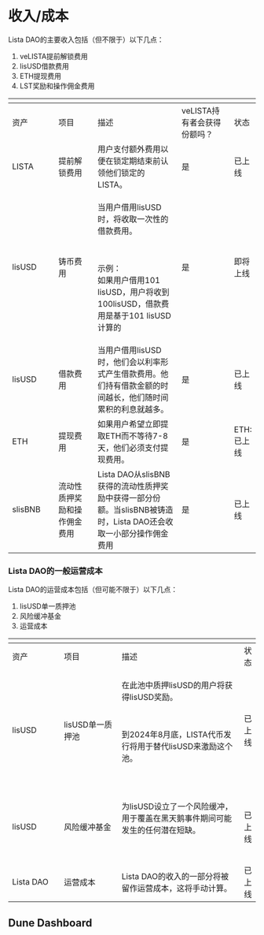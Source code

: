 # 收入/成本

Lista DAO的主要收入包括（但不限于）以下几点：

1. veLISTA提前解锁费用
2. lisUSD借款费用
3. ETH提现费用
4. LST奖励和操作佣金费用

<table data-header-hidden><thead><tr><th width="113"></th><th width="144"></th><th width="252"></th><th width="140"></th><th></th></tr></thead><tbody><tr><td>资产</td><td>项目</td><td>描述</td><td>veLISTA持有者会获得份额吗？</td><td>状态</td></tr><tr><td>LISTA</td><td>提前解锁费用</td><td>用户支付额外费用以便在锁定期结束前认领他们锁定的LISTA。</td><td>是</td><td>已上线</td></tr><tr><td>lisUSD</td><td>铸币费用</td><td><p>当用户借用lisUSD时，将收取一次性的借款费用。</p><p><br></p><p>示例：<br>如果用户借用101 lisUSD，用户将收到100lisUSD，借款费用是基于101 lisUSD计算的</p></td><td>是</td><td>即将上线</td></tr><tr><td>lisUSD</td><td>借款费用</td><td>当用户借用lisUSD时，他们会以利率形式产生借款费用。他们持有借款金额的时间越长，他们随时间累积的利息就越多。</td><td>是</td><td>已上线</td></tr><tr><td>ETH</td><td>提现费用</td><td>如果用户希望立即提取ETH而不等待7-8天，他们必须支付提现费用。</td><td>是</td><td>ETH: 已上线</td></tr><tr><td>slisBNB</td><td>流动性质押奖励和操作佣金费用</td><td>Lista DAO从slisBNB获得的流动性质押奖励中获得一部分份额。当slisBNB被铸造时，Lista DAO还会收取一小部分操作佣金费用</td><td>是</td><td>已上线</td></tr></tbody></table>

### Lista DAO的一般运营成本

Lista DAO的运营成本包括（但可能不限于）以下几点：

1. lisUSD单一质押池
2. 风险缓冲基金
3. 运营成本

<table data-header-hidden><thead><tr><th width="126"></th><th width="149"></th><th width="402"></th><th></th></tr></thead><tbody><tr><td>资产</td><td>项目</td><td>描述</td><td>状态</td></tr><tr><td>lisUSD</td><td>lisUSD单一质押池</td><td><p>在此池中质押lisUSD的用户将获得lisUSD奖励。</p><p><br></p><p>到2024年8月底，LISTA代币发行将用于替代lisUSD来激励这个池。</p><p><br></p></td><td>已上线</td></tr><tr><td>lisUSD</td><td>风险缓冲基金</td><td><p>为lisUSD设立了一个风险缓冲，用于覆盖在黑天鹅事件期间可能发生的任何潜在短缺。</p><p><br></p></td><td>已上线</td></tr><tr><td>Lista DAO</td><td>运营成本</td><td>Lista DAO的收入的一部分将被留作运营成本，这将手动计算。</td><td>已上线</td></tr></tbody></table>

## Dune Dashboard <a href="#dune-dashboard" id="dune-dashboard"></a>